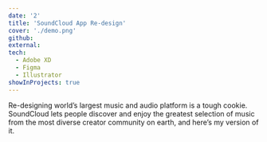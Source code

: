 ```yaml
---
date: '2'
title: 'SoundCloud App Re-design'
cover: './demo.png'
github: 
external: 
tech:
  - Adobe XD
  - Figma
  - Illustrator
showInProjects: true
---
```


Re-designing world’s largest music and audio platform is a tough cookie. SoundCloud lets people discover and enjoy the greatest selection of music from the most diverse creator community on earth, and here’s my version of it.
